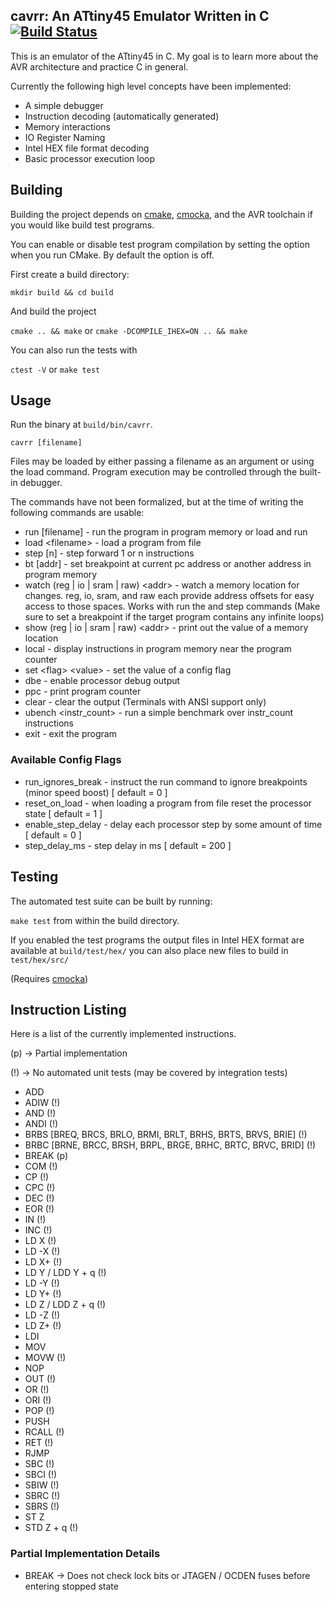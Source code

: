 ## cavrr: An ATtiny45 Emulator Written in C [![Build Status](https://travis-ci.org/benghaem/cavrr.svg?branch=master)](https://travis-ci.org/benghaem/cavrr)

This is an emulator of the ATtiny45 in C. My goal is to learn more
about the AVR architecture and practice C in general.

Currently the following high level concepts have been implemented:

* A simple debugger
* Instruction decoding (automatically generated)
* Memory interactions
* IO Register Naming
* Intel HEX file format decoding
* Basic processor execution loop

## Building

Building the project depends on [cmake](https://github.com/Kitware/CMake), [cmocka](https://github.com/clibs/cmocka),
and the AVR toolchain if you would like build test programs.

You can enable or disable test program compilation by setting the option when
you run CMake. By default the option is off.

First create a build directory:

`mkdir build && cd build`

And build the project

`cmake .. && make` or `cmake -DCOMPILE_IHEX=ON .. && make`

You can also run the tests with

`ctest -V` or `make test`

## Usage

Run the binary at `build/bin/cavrr`.

`cavrr [filename]`

Files may be loaded by either passing a filename as an argument or using the load command.
Program execution may be controlled through the built-in debugger.

The commands have not been formalized, but at the time of writing the following commands are usable:

* run [filename] - run the program in program memory or load and run
* load &lt;filename&gt; - load a program from file
* step [n] - step forward 1 or n instructions
* bt [addr] - set breakpoint at current pc address or another address in program memory
* watch (reg | io | sram | raw) &lt;addr&gt; - watch a memory location for changes. reg, io, sram, and
raw each provide address offsets for easy access to those spaces. Works with run the and step commands (Make sure to set a breakpoint if the target program contains any infinite loops)
* show (reg | io | sram | raw) &lt;addr&gt; - print out the value of a memory location
* local - display instructions in program memory near the program counter
* set &lt;flag&gt; &lt;value&gt; - set the value of a config flag
* dbe  - enable processor debug output
* ppc  - print program counter
* clear - clear the output (Terminals with ANSI support only)
* ubench &lt;instr_count&gt; - run a simple benchmark over instr_count instructions
* exit - exit the program

### Available Config Flags

* run_ignores_break - instruct the run command to ignore breakpoints (minor speed boost) [ default = 0 ]
* reset_on_load - when loading a program from file reset the processor state [ default = 1 ]
* enable_step_delay - delay each processor step by some amount of time [ default = 0 ]
* step_delay_ms - step delay in ms [ default = 200 ]


## Testing

The automated test suite can be built by running:

`make test` from within the build directory.

If you enabled the test programs the output files in Intel HEX format are available
at `build/test/hex/` you can also place new files to build
in `test/hex/src/`

(Requires [cmocka](https://github.com/clibs/cmocka))

## Instruction Listing

Here is a list of the currently implemented instructions.

(p) -&gt; Partial implementation

(!) -&gt; No automated unit tests (may be covered by integration tests)

* ADD
* ADIW (!)
* AND (!)
* ANDI (!)
* BRBS \[BREQ, BRCS, BRLO, BRMI, BRLT, BRHS, BRTS, BRVS, BRIE\] (!)
* BRBC \[BRNE, BRCC, BRSH, BRPL, BRGE, BRHC, BRTC, BRVC, BRID\] (!)
* BREAK (p)
* COM (!)
* CP (!)
* CPC (!)
* DEC (!)
* EOR (!)
* IN (!)
* INC (!)
* LD X (!)
* LD -X (!)
* LD X+ (!)
* LD Y / LDD Y + q (!)
* LD -Y (!)
* LD Y+ (!)
* LD Z / LDD Z + q (!)
* LD -Z (!)
* LD Z+ (!)
* LDI
* MOV
* MOVW (!)
* NOP
* OUT (!)
* OR (!)
* ORI (!)
* POP (!)
* PUSH
* RCALL (!)
* RET (!)
* RJMP
* SBC (!)
* SBCI (!)
* SBIW (!)
* SBRC (!)
* SBRS (!)
* ST Z
* STD Z + q (!)

### Partial Implementation Details

* BREAK -&gt; Does not check lock bits or JTAGEN / OCDEN fuses before entering
stopped state
